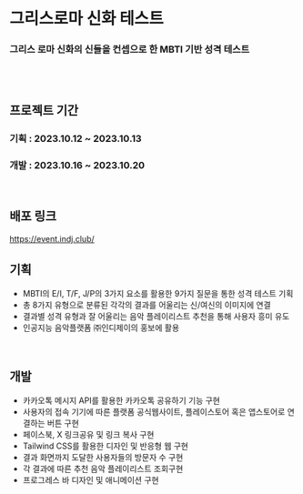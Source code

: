 # 그리스로마 신화 테스트
### 그리스 로마 신화의 신들을 컨셉으로 한 MBTI 기반 성격 테스트
<br>
<br>

## 프로젝트 기간
### 기획 : 2023.10.12 ~ 2023.10.13
### 개발 : 2023.10.16 ~ 2023.10.20
<br>

## 배포 링크
https://event.indj.club/
<br>

## 기획
- MBTI의 E/I, T/F, J/P의 3가지 요소를 활용한 9가지 질문을 통한 성격 테스트 기획
- 총 8가지 유형으로 분류된 각각의 결과를 어울리는 신/여신의 이미지에 연결
- 결과별 성격 유형과 잘 어울리는 음악 플레이리스트 추천을 통해 사용자 흥미 유도
- 인공지능 음악플랫폼 ㈜인디제이의 홍보에 활용
<br>

## 개발
- 카카오톡 메시지 API를 활용한 카카오톡 공유하기 기능 구현
- 사용자의 접속 기기에 따른 플랫폼 공식웹사이트,  플레이스토어 혹은 앱스토어로 연결하는 버튼 구현
- 페이스북, X 링크공유 및 링크 복사 구현
- Tailwind CSS를 활용한 디자인 및 반응형 웹 구현
- 결과 화면까지 도달한 사용자들의 방문자 수 구현
- 각 결과에 따른 추천 음악 플레이리스트 조회구현
- 프로그레스 바 디자인 및 애니메이션 구현


